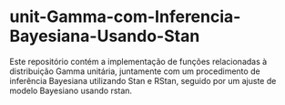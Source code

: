 # unit-Gamma-com-Inferencia-Bayesiana-Usando-Stan
Este repositório contém a implementação de funções relacionadas à distribuição Gamma unitária, juntamente com um procedimento de inferência Bayesiana utilizando Stan e RStan, seguido por um ajuste de modelo Bayesiano usando rstan.
